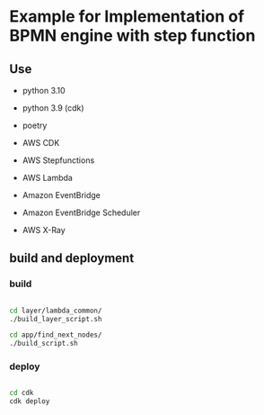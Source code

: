 # Example for Implementation of BPMN engine with step function

## Use

- python 3.10
- python 3.9 (cdk)
- poetry

- AWS CDK
- AWS Stepfunctions
- AWS Lambda
- Amazon EventBridge
- Amazon EventBridge Scheduler
- AWS X-Ray

## build and deployment

### build

```bash

cd layer/lambda_common/
./build_layer_script.sh

cd app/find_next_nodes/
./build_script.sh

```

### deploy

```bash

cd cdk
cdk deploy

```
